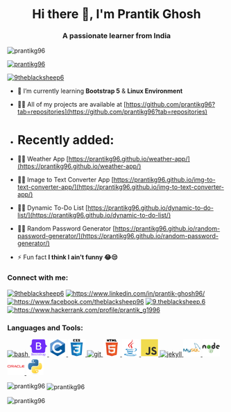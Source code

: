 <h1 align="center">Hi there 👋, I'm Prantik Ghosh</h1>
<h3 align="center">A passionate learner from India</h3>

<p align="left"> <img src="https://komarev.com/ghpvc/?username=prantikg96&label=Profile%20Views&color=32b40e&style=plastic" alt="prantikg96" /> </p>

<p align="left"> <a href="https://github.com/ryo-ma/github-profile-trophy"><img src="https://github-profile-trophy.vercel.app/?username=prantikg96&theme=tokyonight" alt="prantikg96" /></a> </p>

<p align="left"> <a href="https://twitter.com/9theblacksheep6" target="_blank"><img src="https://img.shields.io/twitter/follow/9theblacksheep6?logo=twitter&style=for-the-badge" alt="9theblacksheep6" /></a> </p>

- 🌱 I’m currently learning **Bootstrap 5** & **Linux Environment**

- 👨‍💻 All of my projects are available at [https://github.com/prantikg96?tab=repositories](https://github.com/prantikg96?tab=repositories)

- # Recently added:

- 👨‍💻 Weather App [https://prantikg96.github.io/weather-app/](https://prantikg96.github.io/weather-app/)

- 👨‍💻 Image to Text Converter App [https://prantikg96.github.io/img-to-text-converter-app/](https://prantikg96.github.io/img-to-text-converter-app/)

- 👨‍💻 Dynamic To-Do List [https://prantikg96.github.io/dynamic-to-do-list/](https://prantikg96.github.io/dynamic-to-do-list/)

- 👨‍💻 Random Password Generator [https://prantikg96.github.io/random-password-generator/](https://prantikg96.github.io/random-password-generator/)

- ⚡ Fun fact **I think I ain't funny 😂😒**

<h3 align="left">Connect with me:</h3>
<p align="left">
<a href="https://twitter.com/9theblacksheep6" target="blank"><img align="center" src="https://raw.githubusercontent.com/rahuldkjain/github-profile-readme-generator/master/src/images/icons/Social/twitter.svg" alt="9theblacksheep6" height="30" width="40" /></a>
<a href="https://linkedin.com/in/prantik-ghosh96/" target="blank"><img align="center" src="https://raw.githubusercontent.com/rahuldkjain/github-profile-readme-generator/master/src/images/icons/Social/linked-in-alt.svg" alt="https://www.linkedin.com/in/prantik-ghosh96/" height="30" width="40" /></a>
<a href="https://fb.com/https://www.facebook.com/theblacksheep96" target="blank"><img align="center" src="https://raw.githubusercontent.com/rahuldkjain/github-profile-readme-generator/master/src/images/icons/Social/facebook.svg" alt="https://www.facebook.com/theblacksheep96" height="30" width="40" /></a>
<a href="https://instagram.com/9.theblacksheep.6" target="blank"><img align="center" src="https://raw.githubusercontent.com/rahuldkjain/github-profile-readme-generator/master/src/images/icons/Social/instagram.svg" alt="9.theblacksheep.6" height="30" width="40" /></a>
<a href="https://www.hackerrank.com/https://www.hackerrank.com/profile/prantik_g1996" target="blank"><img align="center" src="https://raw.githubusercontent.com/rahuldkjain/github-profile-readme-generator/master/src/images/icons/Social/hackerrank.svg" alt="https://www.hackerrank.com/profile/prantik_g1996" height="30" width="40" /></a>
</p>

<h3 align="left">Languages and Tools:</h3>
<p align="left"> <a href="https://www.gnu.org/software/bash/" target="_blank" rel="noreferrer"> <img src="https://www.vectorlogo.zone/logos/gnu_bash/gnu_bash-icon.svg" alt="bash" width="40" height="40"/> </a> <a href="https://getbootstrap.com" target="_blank" rel="noreferrer"> <img src="https://raw.githubusercontent.com/devicons/devicon/master/icons/bootstrap/bootstrap-plain-wordmark.svg" alt="bootstrap" width="40" height="40"/> </a> <a href="https://www.cprogramming.com/" target="_blank" rel="noreferrer"> <img src="https://raw.githubusercontent.com/devicons/devicon/master/icons/c/c-original.svg" alt="c" width="40" height="40"/> </a> <a href="https://www.w3schools.com/css/" target="_blank" rel="noreferrer"> <img src="https://raw.githubusercontent.com/devicons/devicon/master/icons/css3/css3-original-wordmark.svg" alt="css3" width="40" height="40"/> </a> <a href="https://git-scm.com/" target="_blank" rel="noreferrer"> <img src="https://www.vectorlogo.zone/logos/git-scm/git-scm-icon.svg" alt="git" width="40" height="40"/> </a> <a href="https://www.w3.org/html/" target="_blank" rel="noreferrer"> <img src="https://raw.githubusercontent.com/devicons/devicon/master/icons/html5/html5-original-wordmark.svg" alt="html5" width="40" height="40"/> </a> <a href="https://www.java.com" target="_blank" rel="noreferrer"> <img src="https://raw.githubusercontent.com/devicons/devicon/master/icons/java/java-original.svg" alt="java" width="40" height="40"/> </a> <a href="https://developer.mozilla.org/en-US/docs/Web/JavaScript" target="_blank" rel="noreferrer"> <img src="https://raw.githubusercontent.com/devicons/devicon/master/icons/javascript/javascript-original.svg" alt="javascript" width="40" height="40"/> </a> <a href="https://jekyllrb.com/" target="_blank" rel="noreferrer"> <img src="https://www.vectorlogo.zone/logos/jekyllrb/jekyllrb-icon.svg" alt="jekyll" width="40" height="40"/> </a> <a href="https://www.mysql.com/" target="_blank" rel="noreferrer"> <img src="https://raw.githubusercontent.com/devicons/devicon/master/icons/mysql/mysql-original-wordmark.svg" alt="mysql" width="40" height="40"/> </a> <a href="https://nodejs.org" target="_blank" rel="noreferrer"> <img src="https://raw.githubusercontent.com/devicons/devicon/master/icons/nodejs/nodejs-original-wordmark.svg" alt="nodejs" width="40" height="40"/> </a> <a href="https://www.oracle.com/" target="_blank" rel="noreferrer"> <img src="https://raw.githubusercontent.com/devicons/devicon/master/icons/oracle/oracle-original.svg" alt="oracle" width="40" height="40"/> </a> <a href="https://www.python.org" target="_blank" rel="noreferrer"> <img src="https://raw.githubusercontent.com/devicons/devicon/master/icons/python/python-original.svg" alt="python" width="40" height="40"/> </a> </p>

<p><img align="left" src="https://github-readme-stats.vercel.app/api/top-langs?username=prantikg96&show_icons=true&locale=en&layout=compact&theme=tokyonight" alt="prantikg96" /></p>

<p>&nbsp;<img align="center" src="https://github-readme-stats.vercel.app/api?username=prantikg96&show_icons=true&locale=en&theme=tokyonight" alt="prantikg96" /></p>

<p><img align="center" src="https://github-readme-streak-stats.herokuapp.com/?user=prantikg96&theme=tokyonight" alt="prantikg96" /></p>